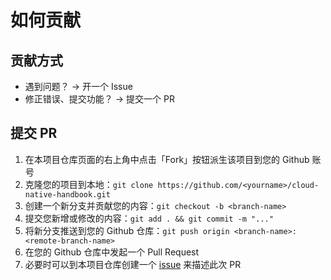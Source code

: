 # 如何贡献

## 贡献方式

* 遇到问题？ -> 开一个 Issue
* 修正错误、提交功能？ -> 提交一个 PR

## 提交 PR

1. 在本项目仓库页面的右上角中点击「Fork」按钮派生该项目到您的 Github 账号
2. 克隆您的项目到本地：`git clone https://github.com/<yourname>/cloud-native-handbook.git`
3. 创建一个新分支并贡献您的内容：`git checkout -b <branch-name>`
4. 提交您新增或修改的内容：`git add . && git commit -m "..."`
5. 将新分支推送到您的 Github 仓库：`git push origin <branch-name>:<remote-branch-name>`
6. 在您的 Github 仓库中发起一个 Pull Request
7. 必要时可以到本项目仓库创建一个 [issue](https://github.com/JinsYin/cloud-native-handbook/issues/new) 来描述此次 PR
